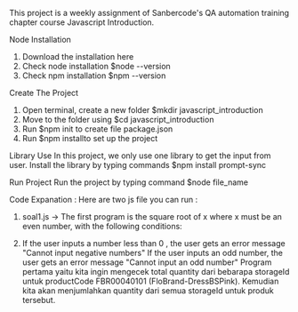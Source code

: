 This project is a weekly assignment of Sanbercode's QA automation training chapter course Javascript Introduction.

Node Installation

1. Download the installation here
2. Check node installation $node  --version
3. Check npm installation $npm --version
   
Create The Project

1. Open terminal, create a new folder $mkdir javascript_introduction
2. Move to the folder using $cd javascript_introduction
3. Run $npm init to create file package.json
4. Run $npm installto set up the project
  
Library Use
In this project, we only use one library to get the input from user. Install the library by typing commands $npm install prompt-sync

Run Project
Run the project by typing command $node file_name

Code Expanation :
Here are two js file you can run :

1. soal1.js -> The first program is the square root of x where x must be an even number, with the following conditions:

2. If the user inputs a number less than 0 , the user gets an error message "Cannot input negative numbers"
If the user inputs an odd number, the user gets an error message "Cannot input an odd number"
Program pertama yaitu kita ingin mengecek total quantity dari bebarapa storageId untuk productCode FBR00040101 (FloBrand-DressBSPink). Kemudian kita akan menjumlahkan quantity dari semua storageId untuk produk tersebut.
